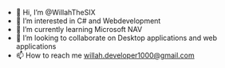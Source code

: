 - 👋 Hi, I’m @WillahTheSIX
- 👀 I’m interested in C# and Webdevelopment
- 🌱 I’m currently learning Microsoft NAV
- 💞️ I’m looking to collaborate on Desktop applications and web applications
- 📫 How to reach me willah.developer1000@gmail.com

<!---
WillahTheSIX/WillahTheSIX is a ✨ special ✨ repository because its `README.md` (this file) appears on your GitHub profile.
You can click the Preview link to take a look at your changes.
--->
